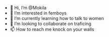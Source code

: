 - 👋 Hi, I’m @Mokila
- 👀 I’m interested in femboys
- 🌱 I’m currently learning how to talk to women
- 💞️ I’m looking to collaborate on traficing
- 📫 How to reach me knock on your walls

<!---
mokila/mokila is a ✨ special ✨ repository because its `README.md` (this file) appears on your GitHub profile.
You can click the Preview link to take a look at your changes.
--->
